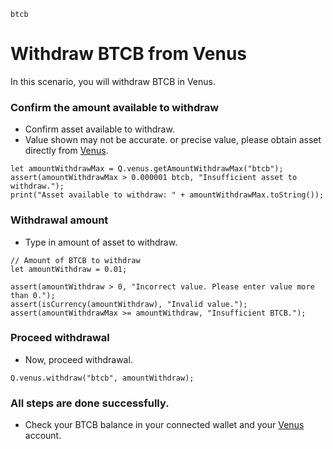 ```meta-Currency
btcb
```

# Withdraw BTCB from Venus

In this scenario, you will withdraw BTCB in Venus.

### Confirm the amount available to withdraw

- Confirm asset available to withdraw.
- Value shown may not be accurate. or precise value, please obtain asset directly from [Venus](https://app.venus.io/dashboard).

```output-Dynamic
let amountWithdrawMax = Q.venus.getAmountWithdrawMax("btcb");
assert(amountWithdrawMax > 0.000001 btcb, "Insufficient asset to withdraw.");
print("Asset available to withdraw: " + amountWithdrawMax.toString());
```

### Withdrawal amount

- Type in amount of asset to withdraw.

```input BTCB
// Amount of BTCB to withdraw
let amountWithdraw = 0.01;
```

```input-Verify
assert(amountWithdraw > 0, "Incorrect value. Please enter value more than 0.");
assert(isCurrency(amountWithdraw), "Invalid value.");
assert(amountWithdrawMax >= amountWithdraw, "Insufficient BTCB.");
```

### Proceed withdrawal

- Now, proceed withdrawal.

```taster
Q.venus.withdraw("btcb", amountWithdraw);
```

### All steps are done successfully.

- Check your BTCB balance in your connected wallet and your [Venus](https://app.venus.io/dashboard) account.
